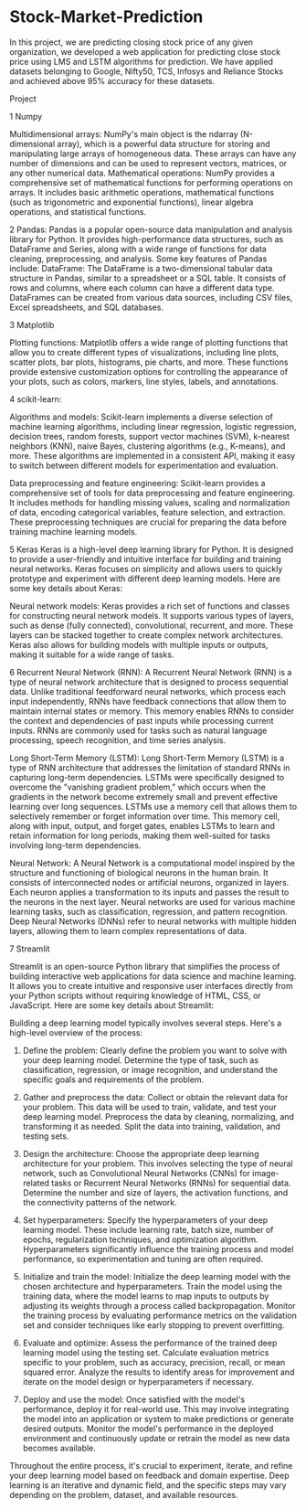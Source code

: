 # Stock-Market-Prediction

In this project, we are predicting closing stock price of any given organization, we developed a web application for predicting close stock price using LMS and LSTM algorithms for prediction. We have applied datasets belonging to Google, Nifty50, TCS, Infosys and Reliance Stocks and achieved above 95% accuracy for these datasets.

Project 

 1  Numpy 
 
Multidimensional arrays: NumPy's main object is the ndarray (N-dimensional array), which is a powerful data structure for storing and manipulating large arrays of homogeneous data. These arrays can have any number of dimensions and can be used to represent vectors, matrices, or any other numerical data.
Mathematical operations: NumPy provides a comprehensive set of mathematical functions for performing operations on arrays. It includes basic arithmetic operations, mathematical functions (such as trigonometric and exponential functions), linear algebra operations, and statistical functions.


2  Pandas:
Pandas is a popular open-source data manipulation and analysis library for Python. It provides high-performance data structures, such as DataFrame and Series, along with a wide range of functions for data cleaning, preprocessing, and analysis. Some key features of Pandas include:
DataFrame: The DataFrame is a two-dimensional tabular data structure in Pandas, similar to a spreadsheet or a SQL table. It consists of rows and columns, where each column can have a different data type. DataFrames can be created from various data sources, including CSV files, Excel spreadsheets, and SQL databases.

3 Matplotlib 

Plotting functions: Matplotlib offers a wide range of plotting functions that allow you to create different types of visualizations, including line plots, scatter plots, bar plots, histograms, pie charts, and more. These functions provide extensive customization options for controlling the appearance of your plots, such as colors, markers, line styles, labels, and annotations.

4 scikit-learn:

Algorithms and models: Scikit-learn implements a diverse selection of machine learning algorithms, including linear regression, logistic regression, decision trees, random forests, support vector machines (SVM), k-nearest neighbors (KNN), naive Bayes, clustering algorithms (e.g., K-means), and more. These algorithms are implemented in a consistent API, making it easy to switch between different models for experimentation and evaluation.

Data preprocessing and feature engineering: Scikit-learn provides a comprehensive set of tools for data preprocessing and feature engineering. It includes methods for handling missing values, scaling and normalization of data, encoding categorical variables, feature selection, and extraction. These preprocessing techniques are crucial for preparing the data before training machine learning models.

5 Keras 
Keras is a high-level deep learning library for Python. It is designed to provide a user-friendly and intuitive interface for building and training neural networks. Keras focuses on simplicity and allows users to quickly prototype and experiment with different deep learning models. Here are some key details about Keras:

Neural network models: Keras provides a rich set of functions and classes for constructing neural network models. It supports various types of layers, such as dense (fully connected), convolutional, recurrent, and more. These layers can be stacked together to create complex network architectures. Keras also allows for building models with multiple inputs or outputs, making it suitable for a wide range of tasks.

6 
Recurrent Neural Network (RNN):
A Recurrent Neural Network (RNN) is a type of neural network architecture that is designed to process sequential data. Unlike traditional feedforward neural networks, which process each input independently, RNNs have feedback connections that allow them to maintain internal states or memory. This memory enables RNNs to consider the context and dependencies of past inputs while processing current inputs. RNNs are commonly used for tasks such as natural language processing, speech recognition, and time series analysis.

Long Short-Term Memory (LSTM):
Long Short-Term Memory (LSTM) is a type of RNN architecture that addresses the limitation of standard RNNs in capturing long-term dependencies. LSTMs were specifically designed to overcome the "vanishing gradient problem," which occurs when the gradients in the network become extremely small and prevent effective learning over long sequences. LSTMs use a memory cell that allows them to selectively remember or forget information over time. This memory cell, along with input, output, and forget gates, enables LSTMs to learn and retain information for long periods, making them well-suited for tasks involving long-term dependencies.

Neural Network:
A Neural Network is a computational model inspired by the structure and functioning of biological neurons in the human brain. It consists of interconnected nodes or artificial neurons, organized in layers. Each neuron applies a transformation to its inputs and passes the result to the neurons in the next layer. Neural networks are used for various machine learning tasks, such as classification, regression, and pattern recognition. Deep Neural Networks (DNNs) refer to neural networks with multiple hidden layers, allowing them to learn complex representations of data.

7 Streamlit 

Streamlit is an open-source Python library that simplifies the process of building interactive web applications for data science and machine learning. It allows you to create intuitive and responsive user interfaces directly from your Python scripts without requiring knowledge of HTML, CSS, or JavaScript. Here are some key details about Streamlit:



Building a deep learning model typically involves several steps. Here's a high-level overview of the process:

1. Define the problem: Clearly define the problem you want to solve with your deep learning model. Determine the type of task, such as classification, regression, or image recognition, and understand the specific goals and requirements of the problem.

2. Gather and preprocess the data: Collect or obtain the relevant data for your problem. This data will be used to train, validate, and test your deep learning model. Preprocess the data by cleaning, normalizing, and transforming it as needed. Split the data into training, validation, and testing sets.

3. Design the architecture: Choose the appropriate deep learning architecture for your problem. This involves selecting the type of neural network, such as Convolutional Neural Networks (CNNs) for image-related tasks or Recurrent Neural Networks (RNNs) for sequential data. Determine the number and size of layers, the activation functions, and the connectivity patterns of the network.

4. Set hyperparameters: Specify the hyperparameters of your deep learning model. These include learning rate, batch size, number of epochs, regularization techniques, and optimization algorithm. Hyperparameters significantly influence the training process and model performance, so experimentation and tuning are often required.

5. Initialize and train the model: Initialize the deep learning model with the chosen architecture and hyperparameters. Train the model using the training data, where the model learns to map inputs to outputs by adjusting its weights through a process called backpropagation. Monitor the training process by evaluating performance metrics on the validation set and consider techniques like early stopping to prevent overfitting.

6. Evaluate and optimize: Assess the performance of the trained deep learning model using the testing set. Calculate evaluation metrics specific to your problem, such as accuracy, precision, recall, or mean squared error. Analyze the results to identify areas for improvement and iterate on the model design or hyperparameters if necessary.

7. Deploy and use the model: Once satisfied with the model's performance, deploy it for real-world use. This may involve integrating the model into an application or system to make predictions or generate desired outputs. Monitor the model's performance in the deployed environment and continuously update or retrain the model as new data becomes available.

Throughout the entire process, it's crucial to experiment, iterate, and refine your deep learning model based on feedback and domain expertise. Deep learning is an iterative and dynamic field, and the specific steps may vary depending on the problem, dataset, and available resources.

